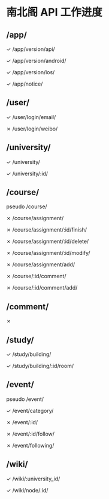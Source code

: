 # 南北阁 API 工作进度

## /app/

<d>✓</d> /app/version/api/

<d>✓</d> /app/version/android/

<d>✓</d> /app/version/ios/

<d>✓</d> /app/notice/

## /user/

<d>✓</d> /user/login/email/

<t>✗</t> /user/login/weibo/

## /university/

<d>✓</d> /university/

<d>✓</d> /university/:id/

## /course/

<c>pseudo</c> /course/

<t>✗</t> /course/assignment/

<t>✗</t> /course/assignment/:id/finish/

<t>✗</t> /course/assignment/:id/delete/

<t>✗</t> /course/assignment/:id/modify/

<t>✗</t> /course/assignment/add/

<t>✗</t> /course/:id/comment/

<t>✗</t> /course/:id/comment/add/

## /comment/

<t>✗</t>

## /study/

<d>✓</d> /study/building/

<d>✓</d> /study/building/:id/room/

## /event/

<c>pseudo</c> /event/

<d>✓</d> /event/category/

<t>✗</t> /event/:id/

<t>✗</t> /event/:id/follow/

<t>✗</t> /event/following/

## /wiki/

<d>✓</d> /wiki/:university_id/

<d>✓</d> /wiki/node/:id/
